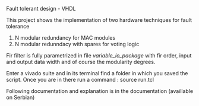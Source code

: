 Fault tolerant design - VHDL 

This project shows the implementation of two hardware techniques for fault tolerance 
1) N modular redundancy for MAC modules
2) N modular redunndacy with spares for voting logic

Fir filter is fully parametrized in file _variable_io_package_ with fir order, input and output data width and of course
the modularity degrees.

Enter a vivado suite and in its terminal find a folder in which you saved the script. 
Once you are in there run a command : source run.tcl

Following documentation and explanation is in the documentation (availlable on Serbian)

